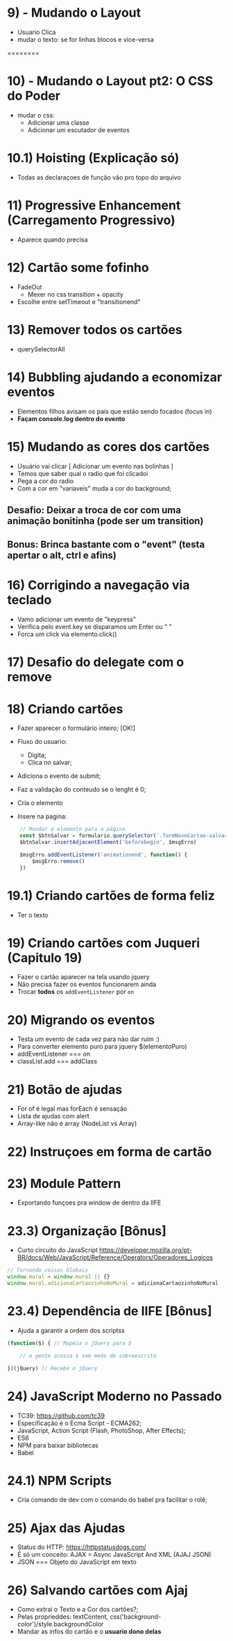 # 9) - Mudando o Layout
- Usuario Clica
- mudar o texto: se for linhas blocos e vice-versa

========

# 10) - Mudando o Layout pt2: O CSS do Poder
- mudar o css:
    - Adicionar uma classe
    - Adicionar um escutador de eventos

# 10.1) Hoisting (Explicação só)
- Todas as declaraçoes de função vão pro topo do arquivo

# 11) Progressive Enhancement (Carregamento Progressivo)
- Aparece quando precisa 

# 12) Cartão some fofinho
- FadeOut
    - Mexer no css transition + opacity
- Escolhe entre setTimeout e "transitionend"

# 13) Remover todos os cartões
- querySelectorAll

# 14) Bubbling ajudando a economizar eventos
- Elementos filhos avisam os pais que estão sendo focados (focus in)
- **Façam console.log dentro do evento**

# 15) Mudando as cores dos cartões
- Usuário vai clicar [ Adicionar um evento nas bolinhas ]
- Temos que saber qual o radio que foi clicadoi
- Pega a cor do radio
- Com a cor em "variaveis" muda a cor do background;

## Desafio: Deixar a troca de cor com uma animação bonitinha (pode ser um transition)
## Bonus: Brinca bastante com o "event" (testa apertar o alt, ctrl e afins)

# 16) Corrigindo a navegação via teclado
- Vamo adicionar um evento de "keypress" 
- Verifica pelo event.key se disparamos um Enter ou " "
- Forca um click via elemento.click()

# 17) Desafio do delegate com o remove

# 18) Criando cartões
- Fazer aparecer o formulário inteiro; [OK!]

- Fluxo do usuario:
    - Digita;
    - Clica no salvar;
- Adiciona o evento de submit;
- Faz a validação do conteudo se o lenght é 0;
- Cria o elemento
- Insere na pagina: 
```js
    // Mandar o elemento para a página
    const $btnSalvar = formulario.querySelector('.formNovoCartao-salvar')
    $btnSalvar.insertAdjacentElement('beforebegin', $msgErro)

    $msgErro.addEventListener('animationend', function() {
        $msgErro.remove()
    })

```

# 19.1) Criando cartões de forma feliz 
- Ter o texto


# 19) Criando cartões com Juqueri (Capitulo 19)
- Fazer o cartão aparecer na tela usando jquery
- Não precisa fazer os eventos funcionarem ainda
- Trocar **todos** os `addEventListener` por `on`

# 20)   Migrando os eventos
- Testa um evento de cada vez para não dar ruim :)
- Para converter elemento puro para jquery $(elementoPuro)
- addEventListener === on
- classList.add === addClass

# 21) Botão de ajudas
- For of é legal mas forEach é sensação
- Lista de ajudas com alert
- Array-like não é array (NodeList vs Array)

# 22) Instruçoes em forma de cartão

# 23) Module Pattern
- Exportando funçoes pra window de dentro da IIFE

# 23.3) Organização [Bônus]
- Curto circuito do JavaScript 
https://developer.mozilla.org/pt-BR/docs/Web/JavaScript/Reference/Operators/Operadores_Logicos
```js
// Tornando coisas Globais
window.mural = window.mural || {}
window.mural.adicionaCartaozinhoNoMural = adicionaCartaozinhoNoMural
```
# 23.4) Dependência de IIFE [Bônus]
- Ajuda a garantir a ordem dos scriptss
```js
(function($) { // Mapeia o jQuery para $

    // a gente acessa $ sem medo de sobreescrita

})(jQuery) // Recebe o jQuery
```

# 24) JavaScript Moderno no Passado
- TC39: https://github.com/tc39
- Especificação é o Ecma Script - ECMA262;
- JavaScript, Action Script (Flash, PhotoShop, After Effects);
- ES6 
- NPM para baixar bibliotecas
- Babel

# 24.1) NPM Scripts
- Cria comando de dev com o comando do babel pra facilitar o rolê;

# 25) Ajax das Ajudas
- Status do HTTP: https://httpstatusdogs.com/
- É só um conceito: AJAX = Async JavaScript And XML (AJAJ JSON)
- JSON === Objeto do JavaScript em texto

# 26) Salvando cartões com Ajaj

- Como extrai o Texto e a Cor dos cartões?;
- Pelas proprieddes: textContent, css('background-color')/style.backgroundColor
- Mandar as infos do cartão e o **usuario dono delas**